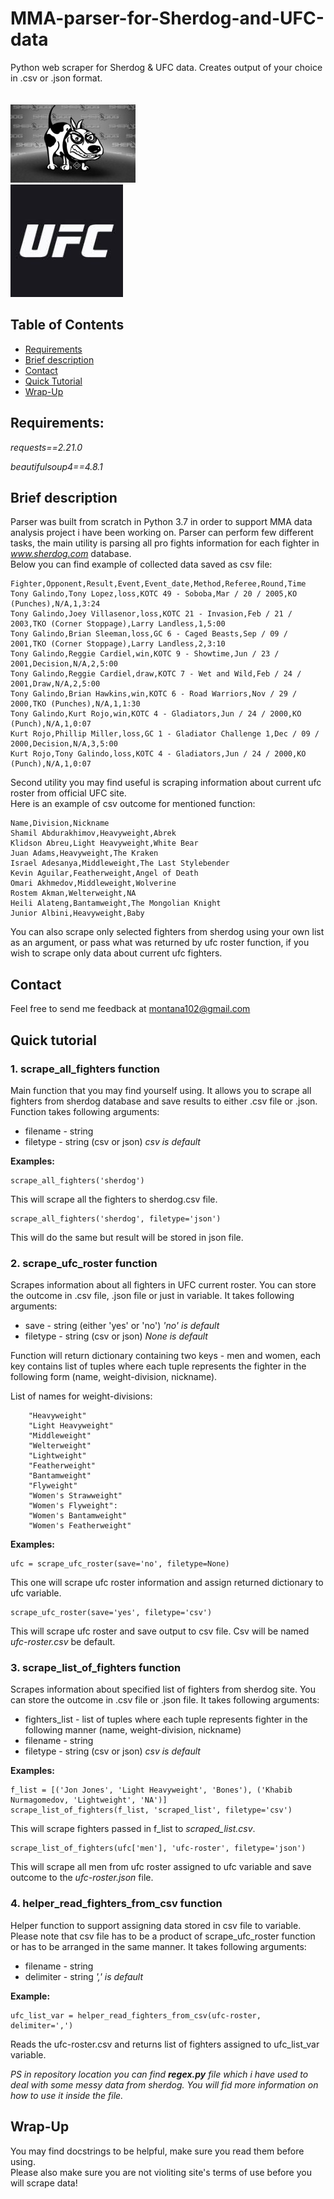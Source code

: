 # MMA-parser-for-Sherdog-and-UFC-data
Python web scraper for Sherdog &amp; UFC data. Creates output of your choice in .csv or .json format.</br></br>  
![Sherdog logo](sherdog.jpg)  
![UFC logo](ufc.jpg)

## Table of Contents

* [Requirements](#Requirements)
* [Brief description](#Brief-description)
* [Contact](#Contact)
* [Quick Tutorial](#quick-tutorial)
* [Wrap-Up](#setup)

## Requirements:

*requests==2.21.0*

*beautifulsoup4==4.8.1*

## Brief description

Parser was built from scratch in Python 3.7 in order to support MMA data analysis project i have been working on.
Parser can perform few different tasks, the main utility is parsing all pro fights information for each fighter in *www.sherdog.com* database.  
Below you can find example of collected data saved as csv file:

```
Fighter,Opponent,Result,Event,Event_date,Method,Referee,Round,Time
Tony Galindo,Tony Lopez,loss,KOTC 49 - Soboba,Mar / 20 / 2005,KO (Punches),N/A,1,3:24   	
Tony Galindo,Joey Villasenor,loss,KOTC 21 - Invasion,Feb / 21 / 2003,TKO (Corner Stoppage),Larry Landless,1,5:00  	 
Tony Galindo,Brian Sleeman,loss,GC 6 - Caged Beasts,Sep / 09 / 2001,TKO (Corner Stoppage),Larry Landless,2,3:10  	  
Tony Galindo,Reggie Cardiel,win,KOTC 9 - Showtime,Jun / 23 / 2001,Decision,N/A,2,5:00  	  
Tony Galindo,Reggie Cardiel,draw,KOTC 7 - Wet and Wild,Feb / 24 / 2001,Draw,N/A,2,5:00
Tony Galindo,Brian Hawkins,win,KOTC 6 - Road Warriors,Nov / 29 / 2000,TKO (Punches),N/A,1,1:30 	 
Tony Galindo,Kurt Rojo,win,KOTC 4 - Gladiators,Jun / 24 / 2000,KO (Punch),N/A,1,0:07 	
Kurt Rojo,Phillip Miller,loss,GC 1 - Gladiator Challenge 1,Dec / 09 / 2000,Decision,N/A,3,5:00 	 
Kurt Rojo,Tony Galindo,loss,KOTC 4 - Gladiators,Jun / 24 / 2000,KO (Punch),N/A,1,0:07
```

Second utility you may find useful is scraping information about current ufc roster from official UFC site.  
Here is an example of csv outcome for mentioned function:

```
Name,Division,Nickname
Shamil Abdurakhimov,Heavyweight,Abrek
Klidson Abreu,Light Heavyweight,White Bear
Juan Adams,Heavyweight,The Kraken
Israel Adesanya,Middleweight,The Last Stylebender
Kevin Aguilar,Featherweight,Angel of Death
Omari Akhmedov,Middleweight,Wolverine
Rostem Akman,Welterweight,NA
Heili Alateng,Bantamweight,The Mongolian Knight
Junior Albini,Heavyweight,Baby
```

You can also scrape only selected fighters from sherdog using your own list as an argument, or pass what was returned by ufc roster function, if you wish to scrape only data about current ufc fighters.

## Contact

Feel free to send me feedback at montana102@gmail.com

## Quick tutorial

### 1. scrape_all_fighters function

Main function that you may find yourself using. It allows you to scrape all fighters from sherdog database and save results to either .csv file or .json. Function takes following arguments:

* filename - string
* filetype - string (csv or json) *csv is default*

**Examples:**
```
scrape_all_fighters('sherdog')
```

This will scrape all the fighters to sherdog.csv file.

```
scrape_all_fighters('sherdog', filetype='json')
```

This will do the same but result will be stored in json file.

### 2. scrape_ufc_roster function

Scrapes information about all fighters in UFC current roster. You can store the outcome in .csv file, .json file or just in variable.
It takes following arguments:

* save - string (either 'yes' or 'no') *'no' is default*
* filetype - string (csv or json) *None is default*

Function will return dictionary containing two keys - men and women, each key contains list of tuples where each tuple represents the fighter in the following form (name, weight-division, nickname). 

List of names for weight-divisions: 

        "Heavyweight"
        "Light Heavyweight"
        "Middleweight"
        "Welterweight"
        "Lightweight"
        "Featherweight"
        "Bantamweight"
        "Flyweight"
        "Women's Strawweight"
        "Women's Flyweight":
        "Women's Bantamweight"
        "Women's Featherweight"


**Examples:**
```
ufc = scrape_ufc_roster(save='no', filetype=None)
```

This one will scrape ufc roster information and assign returned dictionary to ufc variable.

```
scrape_ufc_roster(save='yes', filetype='csv')
```

This will scrape ufc roster and save output to csv file. Csv will be named *ufc-roster.csv* be default.

### 3. scrape_list_of_fighters function

Scrapes information about specified list of fighters from sherdog site. You can store the outcome in .csv file or .json file. 
It takes following arguments:

* fighters_list - list of tuples where each tuple represents fighter in the following manner (name, weight-division, nickname)
* filename - string
* filetype - string (csv or json) *csv is default*                 

**Examples:**

```
f_list = [('Jon Jones', 'Light Heavyweight', 'Bones'), ('Khabib Nurmagomedov, 'Lightweight', 'NA')]
scrape_list_of_fighters(f_list, 'scraped_list', filetype='csv')
```

This will scrape fighters passed in f_list to *scraped_list.csv*.

```
scrape_list_of_fighters(ufc['men'], 'ufc-roster', filetype='json')
```

This will scrape all men from ufc roster assigned to ufc variable and save outcome to the *ufc-roster.json* file.

### 4. helper_read_fighters_from_csv function

Helper function to support assigning data stored in csv file to variable. Please note that csv file has to be a product of scrape_ufc_roster function or has to be arranged in the same manner.
It takes following arguments:

* filename - string
* delimiter - string *',' is default*

**Example:**

```
ufc_list_var = helper_read_fighters_from_csv(ufc-roster, delimiter=',')
```

Reads the ufc-roster.csv and returns list of fighters assigned to ufc_list_var variable.

*PS in repository location you can find **regex.py** file which i have used to deal with some messy data from sherdog. You will fid more information on how to use it inside the file.*

## Wrap-Up

You may find docstrings to be helpful, make sure you read them before using.  
Please also make sure you are not violiting site's terms of use before you will scrape data!
